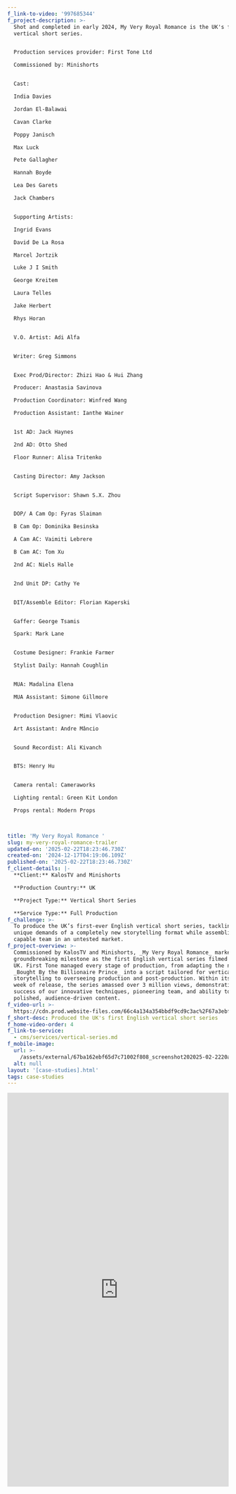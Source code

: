 ```yaml
---
f_link-to-video: '997685344'
f_project-description: >-
  Shot and completed in early 2024, My Very Royal Romance is the UK's first-ever
  vertical short series.


  Production services provider: First Tone Ltd  

  Commissioned by: Minishorts


  Cast:  

  India Davies  

  Jordan El-Balawai  

  Cavan Clarke  

  Poppy Janisch  

  Max Luck  

  Pete Gallagher  

  Hannah Boyde  

  Lea Des Garets  

  Jack Chambers


  Supporting Artists:  

  Ingrid Evans  

  David De La Rosa  

  Marcel Jortzik  

  Luke J I Smith  

  George Kreitem  

  Laura Telles  

  Jake Herbert  

  Rhys Horan


  V.O. Artist: Adi Alfa


  Writer: Greg Simmons


  Exec Prod/Director: Zhizi Hao & Hui Zhang  

  Producer: Anastasia Savinova  

  Production Coordinator: Winfred Wang  

  Production Assistant: Ianthe Wainer


  1st AD: Jack Haynes  

  2nd AD: Otto Shed  

  Floor Runner: Alisa Tritenko


  Casting Director: Amy Jackson


  Script Supervisor: Shawn S.X. Zhou


  DOP/ A Cam Op: Fyras Slaiman  

  B Cam Op: Dominika Besinska  

  A Cam AC: Vaimiti Lebrere  

  B Cam AC: Tom Xu  

  2nd AC: Niels Halle


  2nd Unit DP: Cathy Ye


  DIT/Assemble Editor: Florian Kaperski


  Gaffer: George Tsamis  

  Spark: Mark Lane


  Costume Designer: Frankie Farmer  

  Stylist Daily: Hannah Coughlin


  MUA: Madalina Elena  

  MUA Assistant: Simone Gillmore


  Production Designer: Mimi Vlaovic  

  Art Assistant: Andre Mâncio


  Sound Recordist: Ali Kivanch


  BTS: Henry Hu


  Camera rental: Cameraworks  

  Lighting rental: Green Kit London  

  Props rental: Modern Props


  ‍
title: 'My Very Royal Romance '
slug: my-very-royal-romance-trailer
updated-on: '2025-02-22T18:23:46.730Z'
created-on: '2024-12-17T04:19:06.109Z'
published-on: '2025-02-22T18:23:46.730Z'
f_client-details: |-
  **Client:** KalosTV and Minishorts

  **Production Country:** UK

  **Project Type:** Vertical Short Series

  **Service Type:** Full Production
f_challenge: >-
  To produce the UK’s first-ever English vertical short series, tackling the
  unique demands of a completely new storytelling format while assembling a
  capable team in an untested market.
f_project-overview: >-
  Commissioned by KalosTV and Minishorts, _My Very Royal Romance_ marked a
  groundbreaking milestone as the first English vertical series filmed in the
  UK. First Tone managed every stage of production, from adapting the novel
  _Bought By the Billionaire Prince_ into a script tailored for vertical
  storytelling to overseeing production and post-production. Within its first
  week of release, the series amassed over 3 million views, demonstrating the
  success of our innovative techniques, pioneering team, and ability to deliver
  polished, audience-driven content.
f_video-url: >-
  https://cdn.prod.website-files.com/66c4a134a354bbdf9cd9c3ac%2F67a3ebf5bde49f8ae758d746_My%20Very%20Royal%20Romance-transcode.mp4
f_short-desc: Produced the UK's first English vertical short series
f_home-video-order: 4
f_link-to-service:
  - cms/services/vertical-series.md
f_mobile-image:
  url: >-
    /assets/external/67ba162ebf65d7c71002f808_screenshot202025-02-2220at2010.22.42.avif
  alt: null
layout: '[case-studies].html'
tags: case-studies
---
```


<div style="padding:177.78% 0 0 0;position:relative;"><iframe src="https://player.vimeo.com/video/997685344?badge=0&amp;autopause=0&amp;player\_id=0&amp;app\_id=58479" frameborder="0" allow="autoplay; fullscreen; picture-in-picture; clipboard-write" style="position:absolute;top:0;left:0;width:100%;height:100%;" title="My Very Royal Romance - Trailer"></iframe></div><script src="https://player.vimeo.com/api/player.js"></script>
